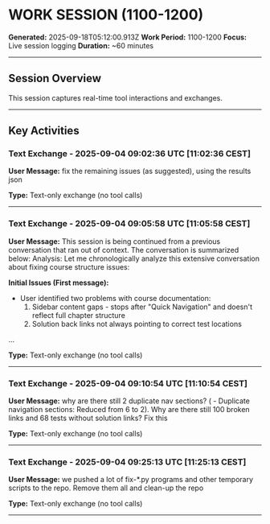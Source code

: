 # WORK SESSION (1100-1200)

**Generated:** 2025-09-18T05:12:00.913Z
**Work Period:** 1100-1200
**Focus:** Live session logging
**Duration:** ~60 minutes

---

## Session Overview

This session captures real-time tool interactions and exchanges.

---

## Key Activities

### Text Exchange - 2025-09-04 09:02:36 UTC [11:02:36 CEST]

**User Message:** fix the remaining issues (as suggested), using the results json

**Type:** Text-only exchange (no tool calls)

---

### Text Exchange - 2025-09-04 09:05:58 UTC [11:05:58 CEST]

**User Message:** This session is being continued from a previous conversation that ran out of context. The conversation is summarized below:
Analysis:
Let me chronologically analyze this extensive conversation about fixing course structure issues:

**Initial Issues (First message):**
- User identified two problems with course documentation:
  1. Sidebar content gaps - stops after "Quick Navigation" and doesn't reflect full chapter structure
  2. Solution back links not always pointing to correct test locations

...

**Type:** Text-only exchange (no tool calls)

---

### Text Exchange - 2025-09-04 09:10:54 UTC [11:10:54 CEST]

**User Message:** why are there still 2 duplicate nav sections? ( - Duplicate navigation sections: Reduced from 6 to 2). Why are there still 100 broken links and 68 tests without solution links? Fix this

**Type:** Text-only exchange (no tool calls)

---

### Text Exchange - 2025-09-04 09:25:13 UTC [11:25:13 CEST]

**User Message:** we pushed a lot of fix-*.py programs and other temporary scripts to the repo. Remove them all and clean-up the repo

**Type:** Text-only exchange (no tool calls)

---

